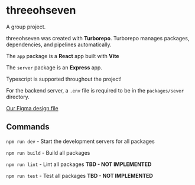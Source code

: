 # threeohseven

A group project.

threeohseven was created with **Turborepo**. Turborepo manages packages, dependencies, and pipelines automatically.

The `app` package is a **React** app built with **Vite**

The `server` package is an **Express** app.

Typescript is supported throughout the project!

For the backend server, a `.env` file is required to be in the `packages/sever` directory.

[Our Figma design file](https://www.figma.com/file/xRg0TlVcsnBL145lUkMYEz/Wireframes)

## Commands

`npm run dev` - Start the development servers for all packages

`npm run build` - Build all packages

`npm run lint` - Lint all packages **TBD - NOT IMPLEMENTED**

`npm run test` - Test all packages **TBD - NOT IMPLEMENTED**
